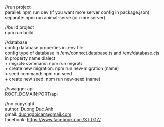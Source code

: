 //run project\
    parallel: npm run dev (if you want more server config in package.json)\
    separate: npm run animal-serve (or more server)

//build project\
npm run build

//database\
config database properties in .env file\
config type of database in /env/connect.database.ts and /env/database.cjs in property name dialect\
    + migrate command: npm run migrate\
    + create new migration: npm run new-migration (name)\
    + seed command: npm run seed\
    + create new seed: npm run new-seed (name)

//swagger api\
ROOT_DOMAIN:PORT/api

//no copyright\
author: Duong Duc Anh\
gmail: duongdoican@gmail.com\
facebook: https://www.facebook.com/ST.LGZ/
